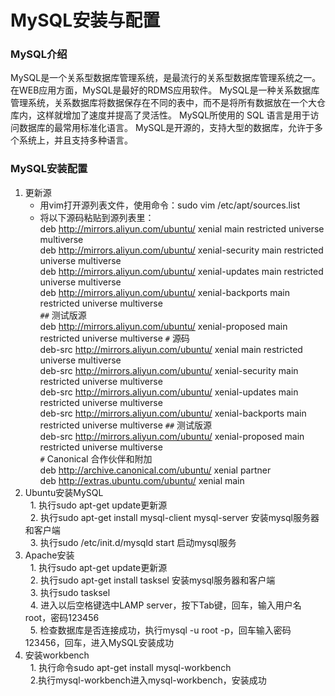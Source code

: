 # MySQL安装与配置
### MySQL介绍
MySQL是一个关系型数据库管理系统，是最流行的关系型数据库管理系统之一。在WEB应用方面，MySQL是最好的RDMS应用软件。
MySQL是一种关系数据库管理系统，关系数据库将数据保存在不同的表中，而不是将所有数据放在一个大仓库内，这样就增加了速度并提高了灵活性。 
MySQL所使用的 SQL 语言是用于访问数据库的最常用标准化语言。
MySQL是开源的，支持大型的数据库，允许于多个系统上，并且支持多种语言。
### MySQL安装配置
1. 更新源
   * 用vim打开源列表文件，使用命令：sudo vim /etc/apt/sources.list
   * 将以下源码粘贴到源列表里：   
   deb http://mirrors.aliyun.com/ubuntu/ xenial main restricted universe multiverse   
   deb http://mirrors.aliyun.com/ubuntu/ xenial-security main restricted universe multiverse   
   deb http://mirrors.aliyun.com/ubuntu/ xenial-updates main restricted universe multiverse   
   deb http://mirrors.aliyun.com/ubuntu/ xenial-backports main restricted universe multiverse   
   `##` 测试版源   
   deb http://mirrors.aliyun.com/ubuntu/ xenial-proposed main restricted universe multiverse
   `#`  源码   
   deb-src http://mirrors.aliyun.com/ubuntu/ xenial main restricted universe multiverse   
   deb-src http://mirrors.aliyun.com/ubuntu/ xenial-security main restricted universe multiverse   
   deb-src http://mirrors.aliyun.com/ubuntu/ xenial-updates main restricted universe multiverse   
   deb-src http://mirrors.aliyun.com/ubuntu/ xenial-backports main restricted universe multiverse 
   `##` 测试版源   
   deb-src http://mirrors.aliyun.com/ubuntu/ xenial-proposed main restricted universe multiverse   
   `#` Canonical 合作伙伴和附加   
   deb http://archive.canonical.com/ubuntu/ xenial partner   
   deb http://extras.ubuntu.com/ubuntu/ xenial main
2. Ubuntu安装MySQL  
   1. 执行sudo apt-get update更新源  
   2. 执行sudo apt-get install mysql-client mysql-server 安装mysql服务器和客户端   
   3. 执行sudo /etc/init.d/mysqld start 启动mysql服务 
3. Apache安装  
   1. 执行sudo apt-get update更新源  
   2. 执行sudo apt-get install tasksel 安装mysql服务器和客户端   
   3. 执行sudo tasksel   
   4. 进入以后空格键选中LAMP server，按下Tab键，回车，输入用户名root，密码123456   
   5. 检查数据库是否连接成功，执行mysql -u root -p，回车输入密码123456，回车，进入MySQL安装成功
4. 安装workbench  
   1. 执行命令sudo apt-get install mysql-workbench    
   2.执行mysql-workbench进入mysql-workbench，安装成功
